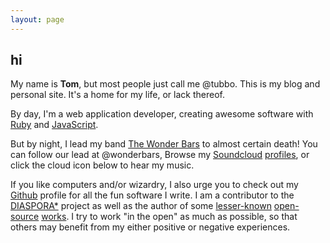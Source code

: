 ```yaml
---
layout: page
---
```


## hi

My name is **Tom**, but most people just call me
<span class="twitter-name">@tubbo</span>. This is my blog and personal site.
It's a home for my life, or lack thereof.

By day, I'm a web application developer, creating awesome software with
[Ruby](http://ruby-lang.com) and [JavaScript](http://javascript.crockford.com).

But by night, I lead my band [The Wonder Bars](http://thewonderbars.com) to almost certain death! You can 
follow our lead at <span class="twitter-name">@wonderbars</span>, Browse my 
[Soundcloud](http://soundcloud.com/wonderbars) [profiles](http://soundcloud.com/resnedv), or click the 
cloud icon below to hear my music. 

If you like computers and/or wizardry, I also urge you to check out my
[Github](http://github.com/tubbo) profile for all the fun software I write. I am a contributor
to the [DIASPORA*](http://github.com/diaspora/diaspora) project as well as the author of some
[lesser-known](http://github.com/tubbo/blue_velvet) [open-source](http://github.com/tubbo/dots)
[works](https://github.com/tubbo/diaspora-tagger). I try to work "in the open" as much
as possible, so that others may benefit from my either positive or negative experiences.
